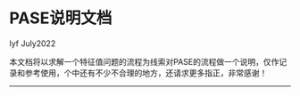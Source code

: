 # PASE说明文档

lyf July2022

本文档将以求解一个特征值问题的流程为线索对PASE的流程做一个说明，仅作记录和参考使用，个中还有不少不合理的地方，还请求更多指正，非常感谢！

---


